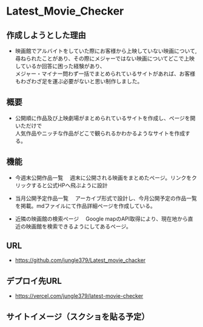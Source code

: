 # Latest_Movie_Checker

## 作成しようとした理由
- 映画館でアルバイトをしていた際にお客様から上映していない映画について,
尋ねられたことがあり、その際にメジャーではない映画についてどこで上映しているか回答に困った経験があり、<br>
メジャー・マイナー問わず一括でまとめられているサイトがあれば、お客様もわざわざ足を運ぶ必要がないと思い制作しました。

## 概要
- 公開順に作品及び上映劇場がまとめられているサイトを作成し、ページを開いただけで<br>
人気作品やニッチな作品がどこで観られるかわかるようなサイトを作成する。
 
## 機能
- 今週末公開作品一覧
　週末に公開される映画をまとめたページ。リンクをクリックすると公式HPへ飛ぶように設計
 
- 当月公開予定作品一覧
　アーカイブ形式で設計し、今月公開予定の作品一覧を掲載。mdファイルにて作品詳細ページを作成している。
- 近隣の映画館の検索ページ
　Google mapのAPI取得により、現在地から直近の映画館を検索できるようにしてあるページ。
 

## URL
- https://github.com/jungle379/Latest_movie_chacker

## デプロイ先URL
- https://vercel.com/jungle379/latest-movie-checker

## サイトイメージ（スクショを貼る予定）
